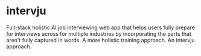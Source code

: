 # intervju
Full-stack holistic AI job interviewing web app that helps users fully prepare for interviews across for multiple industries by incorporating the parts that aren't fully captured in words. A more holistic training approach. An Intervju approach.
